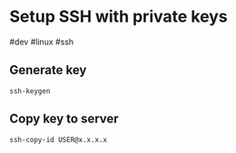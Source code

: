 # Setup SSH with private keys

\#dev #linux #ssh

## Generate key

````shell
ssh-keygen
````

## Copy key to server

````shell
ssh-copy-id USER@x.x.x.x
````

